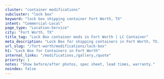 ```yaml
---
cluster: "container modifications"
subcluster: "lock box"
keyword: "lock box shipping container Fort Worth, TX"
intent: "Commercial-Local"
page_type: "Location-Service"
city: "Fort Worth, TX"
title_tag: "Lock Box container mods in Fort Worth | LC Container"
meta_description: "Lock Box for shipping containers in Fort Worth, TX. Local fabrication & pro install. LC Container — Since 2003. Get a quote."
url_slug: "/fort-worth/modifications/lock-box"
h1: "Lock Box for Containers in Fort Worth"
internal_links: "/modifications,/gallery,/quote"
priority: 1
notes: "Show before/after photos, spec sheet, lead times, warranty."
noindex: false
---
```


<!-- TODO: Add unique city/inventory copy, images, and internal links here. -->
